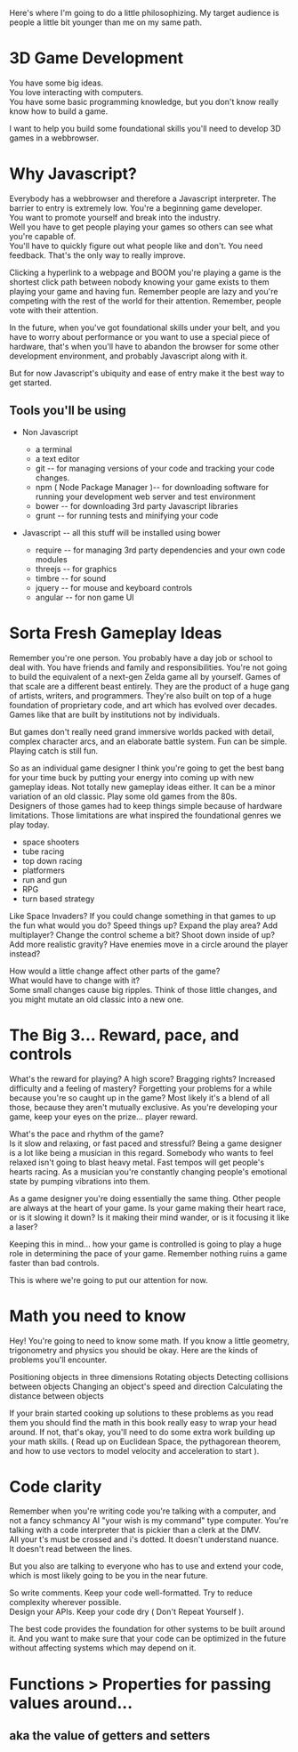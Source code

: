 Here's where I'm going to do a little philosophizing.
My target audience is people a little bit younger than me on my same path.

# 3D Game Development

You have some big ideas.  
You love interacting with computers.  
You have some basic programming knowledge, but you don't know really know how to build a game.

I want to help you build some foundational skills you'll need to develop 3D games in a webbrowser.

# Why Javascript?

Everybody has a webbrowser and therefore a Javascript interpreter.
The barrier to entry is extremely low.
You're a beginning game developer.  
You want to promote yourself and break into the industry.  
Well you have to get people playing your games so others can see what you're capable of.  
You'll have to quickly figure out what people like and don't.
You need feedback.
That's the only way to really improve.

Clicking a hyperlink to a webpage and BOOM you're playing a game is the shortest click path between nobody knowing your game exists to them playing your game and having fun.
Remember people are lazy and you're competing with the rest of the world for their attention.
Remember, people vote with their attention.

In the future, when you've got foundational skills under your belt, and you have to worry about performance or you want to use a special piece of hardware, that's when you'll have to abandon the browser for some other development environment, and probably Javascript along with it.

But for now Javascript's ubiquity and ease of entry make it the best way to get started.

## Tools you'll be using

* Non Javascript
  * a terminal
  * a text editor
  * git -- for managing versions of your code and tracking your code changes.
  * npm ( Node Package Manager )-- for downloading software for running your development web server and test environment
  * bower -- for downloading 3rd party Javascript libraries
  * grunt -- for running tests and minifying your code
  
* Javascript -- all this stuff will be installed using bower
  * require -- for managing 3rd party dependencies and your own code modules
  * threejs -- for graphics
  * timbre -- for sound
  * jquery -- for mouse and keyboard controls
  * angular -- for non game UI

# Sorta Fresh Gameplay Ideas

Remember you're one person.
You probably have a day job or school to deal with.
You have friends and family and responsibilities.
You're not going to build the equivalent of a next-gen Zelda game all by yourself.
Games of that scale are a different beast entirely.
They are the product of a huge gang of artists, writers, and programmers.
They're also built on top of a huge foundation of proprietary code, and art which has evolved over decades.
Games like that are built by institutions not by individuals.

But games don't really need grand immersive worlds packed with detail, complex character arcs, and an elaborate battle system.
Fun can be simple.
Playing catch is still fun.

So as an individual game designer I think you're going to get the best bang for your time buck by putting your energy into coming up with new gameplay ideas.
Not totally new gameplay ideas either.
It can be a minor variation of an old classic.
Play some old games from the 80s.  
Designers of those games had to keep things simple because of hardware limitations.
Those limitations are what inspired the foundational genres we play today.

- space shooters
- tube racing
- top down racing
- platformers
- run and gun
- RPG
- turn based strategy

Like Space Invaders?
If you could change something in that games to up the fun what would you do?
Speed things up?
Expand the play area?
Add multiplayer?
Change the control scheme a bit?
Shoot down inside of up?
Add more realistic gravity?
Have enemies move in a circle around the player instead?

How would a little change affect other parts of the game?  
What would have to change with it?  
Some small changes cause big ripples.
Think of those little changes, and you might mutate an old classic into a new one.

# The Big 3... Reward, pace, and controls

What's the reward for playing?
A high score?
Bragging rights?
Increased difficulty and a feeling of mastery?
Forgetting your problems for a while because you're so caught up in the game?
Most likely it's a blend of all those, because they aren't mutually exclusive.
As you're developing your game, keep your eyes on the prize... player reward.

What's the pace and rhythm of the game?  
Is it slow and relaxing, or fast paced and stressful?
Being a game designer is a lot like being a musician in this regard.
Somebody who wants to feel relaxed isn't going to blast heavy metal.
Fast tempos will get people's hearts racing.
As a musician you're constantly changing people's emotional state by pumping vibrations into them.

As a game designer you're doing essentially the same thing.
Other people are always at the heart of your game.
Is your game making their heart race, or is it slowing it down?
Is it making their mind wander, or is it focusing it like a laser?

Keeping this in mind... how your game is controlled is going to play a huge role in determining the pace of your game.  Remember nothing ruins a game faster than bad controls.

This is where we're going to put our attention for now.

# Math you need to know

Hey! You're going to need to know some math.
If you know a little geometry, trigonometry and physics you should be okay.
Here are the kinds of problems you'll encounter.

Positioning objects in three dimensions
Rotating objects
Detecting collisions between objects
Changing an object's speed and direction
Calculating the distance between objects

If your brain started cooking up solutions to these problems as you read them you should find the math in this book really easy to wrap your head around.  If not, that's okay, you'll need to do some extra work building up your math skills. ( Read up on Euclidean Space, the pythagorean theorem, and how to use vectors to model velocity and acceleration to start ).

# Code clarity

Remember when you're writing code you're talking with a computer, and not a fancy schmancy AI "your wish is my command" type computer.
You're talking with a code interpreter that is pickier than a clerk at the DMV.  
All your t's must be crossed and i's dotted.
It doesn't understand nuance.  
It doesn't read between the lines.

But you also are talking to everyone who has to use and extend your code, which is most likely going to be you in the near future.  

So write comments.
Keep your code well-formatted.
Try to reduce complexity wherever possible.  
Design your APIs.
Keep your code dry ( Don't Repeat Yourself ).

The best code provides the foundation for other systems to be built around it.  And you want to make sure that your code can be optimized in the future without affecting systems which may depend on it.

# Functions > Properties for passing values around... 
## aka the value of getters and setters


